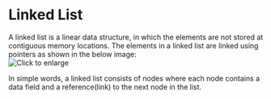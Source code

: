 # Linked List
A linked list is a linear data structure, in which the elements are not stored at contiguous memory locations. The elements in a linked list are linked using pointers as shown in the below image:  
![](https://media.geeksforgeeks.org/wp-content/cdn-uploads/gq/2013/03/Linkedlist.png "Click to enlarge")

In simple words, a linked list consists of nodes where each node contains a data field and a reference(link) to the next node in the list.

